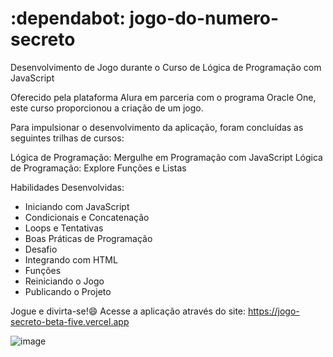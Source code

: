 # :dependabot: jogo-do-numero-secreto

Desenvolvimento de Jogo durante o Curso de Lógica de Programação com JavaScript

Oferecido pela plataforma Alura em parceria com o programa Oracle One, este curso proporcionou a criação de um jogo.

Para impulsionar o desenvolvimento da aplicação, foram concluídas as seguintes trilhas de cursos:

Lógica de Programação: Mergulhe em Programação com JavaScript
Lógica de Programação: Explore Funções e Listas

Habilidades Desenvolvidas:
- Iniciando com JavaScript
- Condicionais e Concatenação
- Loops e Tentativas
- Boas Práticas de Programação
- Desafio
- Integrando com HTML
- Funções
- Reiniciando o Jogo
- Publicando o Projeto

Jogue e divirta-se!:smile: Acesse a aplicação através do site: https://jogo-secreto-beta-five.vercel.app

![image](https://github.com/p-ortilho/jogo-do-numero-secreto/assets/115674531/fc992023-8ba5-45ef-97d8-9ad5260e0658)
